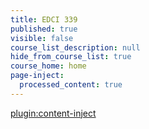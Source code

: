 ```yaml
---
title: EDCI 339
published: true
visible: false
course_list_description: null
hide_from_course_list: true
course_home: home
page-inject:
  processed_content: true
---
```


[plugin:content-inject](/edci339/home/_important-reminders)
